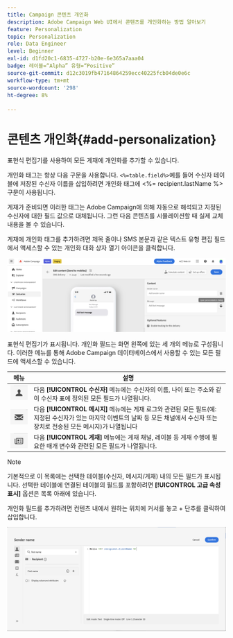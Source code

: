 ```yaml
---
title: Campaign 콘텐츠 개인화
description: Adobe Campaign Web UI에서 콘텐츠를 개인화하는 방법 알아보기
feature: Personalization
topic: Personalization
role: Data Engineer
level: Beginner
exl-id: d1fd20c1-6835-4727-b20e-6e365a7aaa04
badge: 레이블=“Alpha” 유형=“Positive”
source-git-commit: d12c3019fb47164864259ecc40225fcb04de0e6c
workflow-type: tm+mt
source-wordcount: '298'
ht-degree: 8%

---
```



# 콘텐츠 개인화{#add-personalization}

표현식 편집기를 사용하여 모든 게재에 개인화를 추가할 수 있습니다.

개인화 태그는 항상 다음 구문을 사용합니다. `<%=table.field%>`예를 들어 수신자 테이블에 저장된 수신자 이름을 삽입하려면 개인화 태그에 &lt;%= recipient.lastName %> 구문이 사용됩니다.

게재가 준비되면 이러한 태그는 Adobe Campaign에 의해 자동으로 해석되고 지정된 수신자에 대한 필드 값으로 대체됩니다. 그런 다음 콘텐츠를 시뮬레이션할 때 실제 교체 내용을 볼 수 있습니다.

게재에 개인화 태그를 추가하려면 제목 줄이나 SMS 본문과 같은 텍스트 유형 편집 필드에서 액세스할 수 있는 개인화 대화 상자 열기 아이콘을 클릭합니다.

![](assets/perso-access.png)

표현식 편집기가 표시됩니다. 개인화 필드는 화면 왼쪽에 있는 세 개의 메뉴로 구성됩니다. 이러한 메뉴를 통해 Adobe Campaign 데이터베이스에서 사용할 수 있는 모든 필드에 액세스할 수 있습니다.

| 메뉴 | 설명 |
|-----|------------|
| ![](assets/do-not-localize/perso-recipients-menu.png) | 다음 **[!UICONTROL 수신자]** 메뉴에는 수신자의 이름, 나이 또는 주소와 같이 수신자 표에 정의된 모든 필드가 나열됩니다. |
| ![](assets/do-not-localize/perso-message-menu.png) | 다음 **[!UICONTROL 메시지]** 메뉴에는 게재 로그와 관련된 모든 필드(예: 지정된 수신자가 있는 마지막 이벤트의 날짜 등 모든 채널에서 수신자 또는 장치로 전송된 모든 메시지)가 나열됩니다 |
| ![](assets/do-not-localize/perso-delivery-menu.png) | 다음 **[!UICONTROL 게재]** 메뉴에는 게재 채널, 레이블 등 게재 수행에 필요한 매개 변수와 관련된 모든 필드가 나열됩니다. |

>[!NOTE]
>
>기본적으로 이 목록에는 선택한 테이블(수신자, 메시지/게재) 내의 모든 필드가 표시됩니다. 선택한 테이블에 연결된 테이블의 필드를 포함하려면 **[!UICONTROL 고급 속성 표시]** 옵션은 목록 아래에 있습니다.

개인화 필드를 추가하려면 컨텐츠 내에서 원하는 위치에 커서를 놓고 + 단추를 클릭하여 삽입합니다.

![](assets/perso-insert-field.png)
